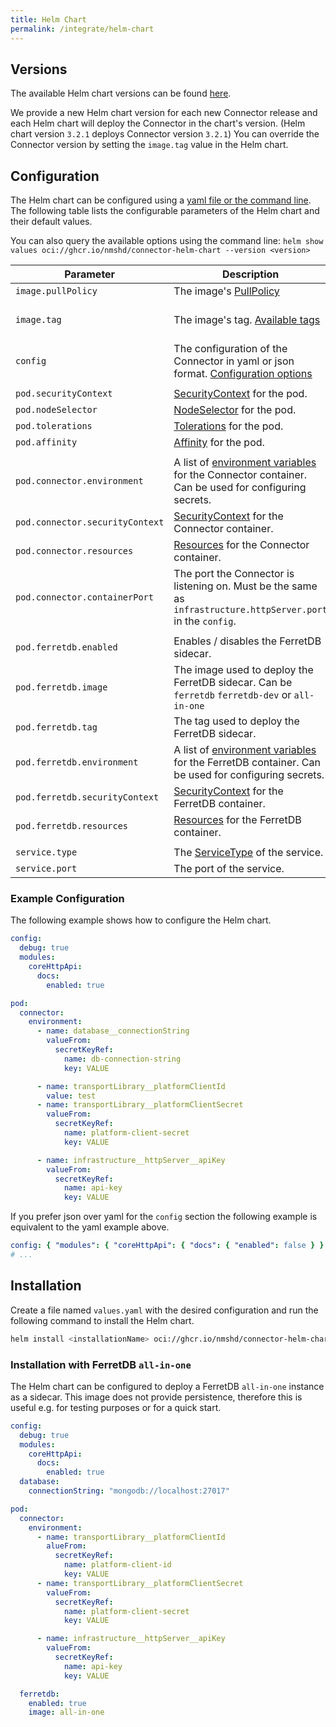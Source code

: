 ```yaml
---
title: Helm Chart
permalink: /integrate/helm-chart
---
```


## Versions

The available Helm chart versions can be found [here](https://github.com/nmshd/cns-connector/pkgs/container/connector-helm-chart/versions).

We provide a new Helm chart version for each new Connector release and each Helm chart will deploy the Connector in the chart's version. (Helm chart version `3.2.1` deploys Connector version `3.2.1`)
You can override the Connector version by setting the `image.tag` value in the Helm chart.

## Configuration

The Helm chart can be configured using a [yaml file or the command line](https://helm.sh/docs/intro/using_helm/#customizing-the-chart-before-installing). The following table lists the configurable parameters of the Helm chart and their default values.

You can also query the available options using the command line: `helm show values oci://ghcr.io/nmshd/connector-helm-chart --version <version>`

| Parameter                       | Description                                                                                                                                                                                               | Default                        |
| ------------------------------- | --------------------------------------------------------------------------------------------------------------------------------------------------------------------------------------------------------- | ------------------------------ |
| `image.pullPolicy`              | The image's [PullPolicy](https://kubernetes.io/docs/concepts/containers/images/#image-pull-policy)                                                                                                        | `"IfNotPresent"`               |
| `image.tag`                     | The image's tag. [Available tags](https://github.com/nmshd/cns-connector/pkgs/container/connector/versions)                                                                                               | The version of the Helm chart. |
| `config`                        | The configuration of the Connector in yaml or json format. [Configuration options](https://enmeshed.eu/integrate/connector-configuration)                                                                 | `{}`                           |
|                                 |                                                                                                                                                                                                           |                                |
| `pod.securityContext`           | [SecurityContext](https://kubernetes.io/docs/reference/kubernetes-api/workload-resources/pod-v1/#security-context) for the pod.                                                                           | `{}`                           |
| `pod.nodeSelector`              | [NodeSelector](https://kubernetes.io/docs/concepts/scheduling-eviction/assign-pod-node/#nodeselector) for the pod.                                                                                        | `{}`                           |
| `pod.tolerations`               | [Tolerations](https://kubernetes.io/docs/concepts/scheduling-eviction/taint-and-toleration/) for the pod.                                                                                                 | `[]`                           |
| `pod.affinity`                  | [Affinity](https://kubernetes.io/docs/reference/kubernetes-api/workload-resources/pod-v1/#NodeAffinity) for the pod.                                                                                      | `{}`                           |
|                                 |                                                                                                                                                                                                           |                                |
| `pod.connector.environment`     | A list of [environment variables](https://kubernetes.io/docs/reference/kubernetes-api/workload-resources/pod-v1/#environment-variables) for the Connector container. Can be used for configuring secrets. | `[]`                           |
| `pod.connector.securityContext` | [SecurityContext](https://kubernetes.io/docs/reference/kubernetes-api/workload-resources/pod-v1/#security-context-1) for the Connector container.                                                         | `{}`                           |
| `pod.connector.resources`       | [Resources](https://kubernetes.io/docs/reference/kubernetes-api/workload-resources/pod-v1/#resources) for the Connector container.                                                                        | `{}`                           |
| `pod.connector.containerPort`   | The port the Connector is listening on. Must be the same as `infrastructure.httpServer.port` in the `config`.                                                                                             | `80`                           |
|                                 |                                                                                                                                                                                                           |                                |
| `pod.ferretdb.enabled`          | Enables / disables the FerretDB sidecar.                                                                                                                                                                  | false                          |
| `pod.ferretdb.image`            | The image used to deploy the FerretDB sidecar. Can be `ferretdb` `ferretdb-dev` or `all-in-one`                                                                                                           | `"ferretdb"`                   |
| `pod.ferretdb.tag`              | The tag used to deploy the FerretDB sidecar.                                                                                                                                                              | `"latest"`                     |
| `pod.ferretdb.environment`      | A list of [environment variables](https://kubernetes.io/docs/reference/kubernetes-api/workload-resources/pod-v1/#environment-variables) for the FerretDB container. Can be used for configuring secrets.  | `[]`                           |
| `pod.ferretdb.securityContext`  | [SecurityContext](https://kubernetes.io/docs/reference/kubernetes-api/workload-resources/pod-v1/#security-context-1) for the FerretDB container.                                                          | `{}`                           |
| `pod.ferretdb.resources`        | [Resources](https://kubernetes.io/docs/reference/kubernetes-api/workload-resources/pod-v1/#resources) for the FerretDB container.                                                                         | `{}`                           |
|                                 |                                                                                                                                                                                                           |                                |
| `service.type`                  | The [ServiceType](https://kubernetes.io/docs/concepts/services-networking/service/#publishing-services-service-types) of the service.                                                                     | `"ClusterIP"`                  |
| `service.port`                  | The port of the service.                                                                                                                                                                                  | `80`                           |

### Example Configuration

The following example shows how to configure the Helm chart.

```yaml
config:
  debug: true
  modules:
    coreHttpApi:
      docs:
        enabled: true

pod:
  connector:
    environment:
      - name: database__connectionString
        valueFrom:
          secretKeyRef:
            name: db-connection-string
            key: VALUE

      - name: transportLibrary__platformClientId
        value: test
      - name: transportLibrary__platformClientSecret
        valueFrom:
          secretKeyRef:
            name: platform-client-secret
            key: VALUE

      - name: infrastructure__httpServer__apiKey
        valueFrom:
          secretKeyRef:
            name: api-key
            key: VALUE
```

If you prefer json over yaml for the `config` section the following example is equivalent to the yaml example above.

```yaml
config: { "modules": { "coreHttpApi": { "docs": { "enabled": false } } } }
# ...
```

## Installation

Create a file named `values.yaml` with the desired configuration and run the following command to install the Helm chart.

```bash
helm install <installationName> oci://ghcr.io/nmshd/connector-helm-chart --version <version> -f values.yaml
```

### Installation with FerretDB `all-in-one`

The Helm chart can be configured to deploy a FerretDB `all-in-one` instance as a sidecar. This image does not provide persistence, therefore this is useful e.g. for testing purposes or for a quick start.

```yaml
config:
  debug: true
  modules:
    coreHttpApi:
      docs:
        enabled: true
  database:
    connectionString: "mongodb://localhost:27017"

pod:
  connector:
    environment:
      - name: transportLibrary__platformClientId
        alueFrom:
          secretKeyRef:
            name: platform-client-id
            key: VALUE
      - name: transportLibrary__platformClientSecret
        valueFrom:
          secretKeyRef:
            name: platform-client-secret
            key: VALUE

      - name: infrastructure__httpServer__apiKey
        valueFrom:
          secretKeyRef:
            name: api-key
            key: VALUE

  ferretdb:
    enabled: true
    image: all-in-one
```
